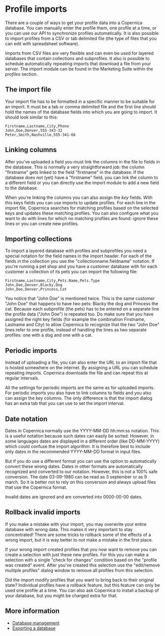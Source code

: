 # Profile imports

There are a couple of ways to get your profile data into a Copernica database.
You can manually enter the profile them, one profile at a time, or you can use
our API to synchronize profiles automatically. It is also possible to import
profiles from a CSV or tab delimited file (the type of files that you can 
edit with spreadsheet software). 

Imports from CSV files are very flexible and can even be used for layered
databases that contain collections and subprofiles. It also is possible to
schedule automatically repeating imports that download a file from your
server. The import module can be found in the Marketing Suite within 
the *profiles* section.

## The import file

Your import file has to be formatted in a specific manner to be suitable
for an import. It must be a tab or comma delimited file and the first line
should hold the names of the database fields into which you are going to import. 
It should look similar to this:

    Firstname,Lastname,City,Phone
    John,Doe,Denver,555-343-32
    Peter,Smith,Nashville,555-341-66

## Linking columns

After you've uploaded a field you must link the columns in the file to fields
in the database. This is normally a very straightforward job: the column
"firstname" gets linked to the field "firstname" in the database. If the database
does not (yet) have a "firstname" field, you can link the column to a different
field or you can directly use the import module to add a new field to the database.   

When you're linking the columns you can also assign the *key* fields. With 
this keys fields you can use imports to update profiles. For each line in the 
import file, Copernica searches for matching profiles based on the selected keys 
and updates these matching profiles. You can also configure what you want to do
with lines for which no matching profiles are found: ignore these lines or 
you can create new profiles.

## Importing collections

To import a layered database with profiles and subprofiles you need a 
special notation for the field names in the import header. For each of the
fields in the collection you use the "collectionname.fieldname" notation. If
you're running a pet shop and you have a customer database with for each 
customer a collection of its pets you can import the following file:

    Firstname,Lastname,City,Pets.Name,Pets.Type
    John,Doe,Denver,Blacky,Dog
    John,Doe,Denver,Princess,Cat

You notice that "John Doe" is mentioned twice. This is the same customer "John Doe" 
that happens to have two pets: Blacky the dog and Princess the cat. Because each 
subprofile (the pets) has to be entered on a separate line the profile data
("John Doe") is repeated too. Do make sure that you have assigned the right
key fields (for example the combination Firstname, Lastname and City) to allow 
Copernica to recognize that the two "John Doe" lines refer to one profile, instead 
of handling the lines as two separate profiles: one with a dog and one with a cat. 

## Periodic imports

Instead of uploading a file, you can also enter the URL to an import file that
is hosted somewhere on the internet. By assigning a URL you can schedule repeating
imports. Copernica downloads the file and can repeat this at regular intervals.

All the settings for periodic imports are the same as for uploaded imports. For
periodic imports you also have to link columns to fields and you also can assign
the key columns. The only difference is that the import dialog has an extra tab
that you can use to set the import interval.

## Date notation

Dates in Copernica normally use the YYYY-MM-DD hh:mm:ss notation. This is a 
useful notation because such dates can easily be sorted. However, in some 
languages dates are displayed in a different order (like DD-MM-YYYY) which
could confuse the import algorithm. It is therefore best to include only
dates in the recommended YYYY-MM-DD format in input files.

But if you do use a different format you can use the option to automatically
convert these wrong dates. Dates in other formats are automatically recognized
and converted to our notation. However, this is not a 100% safe conversion. The
date 03-09-1980 can be read as 3 september or as 9 march. So it is better not
to rely on this conversion and always upload files that use the Copernica format.

Invalid dates are ignored and are converted into 0000-00-00 dates.

## Rollback invalid imports

If you make a mistake with your import, you may overwrite your entire database
with wrong data. This makes it very important to stay concentrated! There are
some tricks to rollback some of the effects of a wrong import, but it is way
better to not make a mistake in the first place.

If your wrong import created profiles that you now want to remove you can 
create a selection with just these new profiles. For this you can make a selection
with a single "check for changes" condition based on the "profile was created"
event. After you've created this selection use the "edit/remove multiple profiles"
dialog window to remove all profiles from this selection.

Did the import modify profiles that you want to bring back to their
original state? Individual profiles have a rollback feature, but this feature
can only be used one profile at a time. You can also ask Copernica to install
a backup of your database, but you might be charged extra for that.

## More information

* [Database management](./database-introduction)
* [Exporting a database](./database-export)
